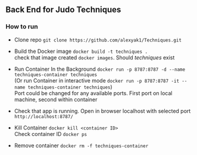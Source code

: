 ## Back End for Judo Techniques

### How to run
 - Clone repo `git clone https://github.com/alexyak1/Techniques.git`
 - Build the Docker image `docker build -t techniques .` <br/>
 check that image created `docker images`. Should *techniques* exist
 - Run Container In the Background `docker run -p 8787:8787 -d --name techniques-container techniques` <br/>
 (Or run Container in interactive mode  `docker run -p 8787:8787 -it --name techniques-container techniques`) <br/>
 Port could be changed for any available ports. First port on local machine, second within container <br/>
 - Check that app is running. Open in browser localhost with selected port `http://localhost:8787/` <br/>

 - Kill Container `docker kill <container ID>` <br/> Check container ID `docker ps`
 - Remove container `docker rm -f techniques-container`
